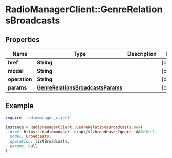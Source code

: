 # RadioManagerClient::GenreRelationsBroadcasts

## Properties

| Name | Type | Description | Notes |
| ---- | ---- | ----------- | ----- |
| **href** | **String** |  | [optional] |
| **model** | **String** |  | [optional] |
| **operation** | **String** |  | [optional] |
| **params** | [**GenreRelationsBroadcastsParams**](GenreRelationsBroadcastsParams.md) |  | [optional] |

## Example

```ruby
require 'radiomanager_client'

instance = RadioManagerClient::GenreRelationsBroadcasts.new(
  href: https://radiomanager.io/api/v2/broadcasts?genre_id&#x3D;1,
  model: Broadcasts,
  operation: listBroadcasts,
  params: null
)
```

